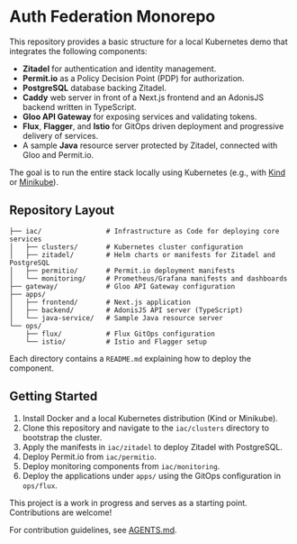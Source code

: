 # Auth Federation Monorepo

This repository provides a basic structure for a local Kubernetes demo that integrates the following components:

- **Zitadel** for authentication and identity management.
- **Permit.io** as a Policy Decision Point (PDP) for authorization.
- **PostgreSQL** database backing Zitadel.
- **Caddy** web server in front of a Next.js frontend and an AdonisJS backend written in TypeScript.
- **Gloo API Gateway** for exposing services and validating tokens.
- **Flux**, **Flagger**, and **Istio** for GitOps driven deployment and progressive delivery of services.
- A sample **Java** resource server protected by Zitadel, connected with Gloo and Permit.io.

The goal is to run the entire stack locally using Kubernetes (e.g., with [Kind](https://kind.sigs.k8s.io/) or [Minikube](https://minikube.sigs.k8s.io/)).

## Repository Layout

```
├── iac/                # Infrastructure as Code for deploying core services
│   ├── clusters/       # Kubernetes cluster configuration
│   ├── zitadel/        # Helm charts or manifests for Zitadel and PostgreSQL
│   ├── permitio/       # Permit.io deployment manifests
│   └── monitoring/     # Prometheus/Grafana manifests and dashboards
├── gateway/            # Gloo API Gateway configuration
├── apps/
│   ├── frontend/       # Next.js application
│   ├── backend/        # AdonisJS API server (TypeScript)
│   └── java-service/   # Sample Java resource server
└── ops/
    ├── flux/           # Flux GitOps configuration
    └── istio/          # Istio and Flagger setup
```

Each directory contains a `README.md` explaining how to deploy the component.

## Getting Started

1. Install Docker and a local Kubernetes distribution (Kind or Minikube).
2. Clone this repository and navigate to the `iac/clusters` directory to bootstrap the cluster.
3. Apply the manifests in `iac/zitadel` to deploy Zitadel with PostgreSQL.
4. Deploy Permit.io from `iac/permitio`.
5. Deploy monitoring components from `iac/monitoring`.
6. Deploy the applications under `apps/` using the GitOps configuration in `ops/flux`.

This project is a work in progress and serves as a starting point. Contributions are welcome!

For contribution guidelines, see [AGENTS.md](AGENTS.md).

